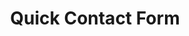 ---
title: Quick Contact Form
routable: false
visible: false
form:
    name: Contact Form
    fields:
        - name: name
          label: Name
          placeholder: Enter your name
          autofocus: on
          autocomplete: on
          type: text
          validate:
            required: true
        - name: email
          label: Email
          placeholder: Enter your email address
          type: email
          validate:
            required: true
        - name: service
          id: service-select
          label: Service
          type: select
          options:
            developmental: Developmental Editing
            coaching: Writing Coaching
            assessment: Manuscript Assessment
            ebook: E-book Quality Assurance
            unsure: Not sure yet...
          validate:
            required: true
        - name: message
          label: Message
          placeholder: Enter your message
          type: textarea
          validate:
            required: true
        - name: honeypot
          type: honeypot
    buttons:
        - type: submit
          value: Submit
        - type: reset
          value: Reset
    process:
        - email:
            from: "{{ config.plugins.email.from }}"
            to: "{{ config.plugins.email.to }}"
            subject: "[Inquiry] {{ form.value.name|e }}"
            body: "{% include 'forms/data.html.twig' %}"
        - save:
            fileprefix: inquiry-
            dateformat: Ymd-His-u
            extension: txt
            body: "{% include 'forms/data.txt.twig' %}"
        - message: Thank you for your interest!
        - display: thankyou
---